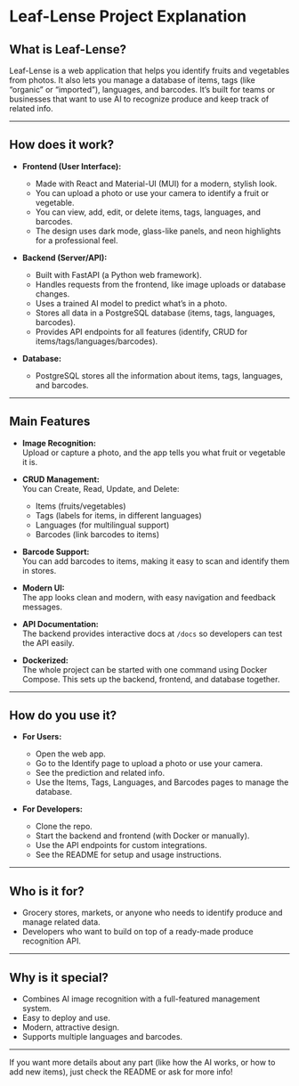 # Leaf-Lense Project Explanation

## What is Leaf-Lense?
Leaf-Lense is a web application that helps you identify fruits and vegetables from photos. It also lets you manage a database of items, tags (like “organic” or “imported”), languages, and barcodes. It’s built for teams or businesses that want to use AI to recognize produce and keep track of related info.

---

## How does it work?

- **Frontend (User Interface):**  
  - Made with React and Material-UI (MUI) for a modern, stylish look.
  - You can upload a photo or use your camera to identify a fruit or vegetable.
  - You can view, add, edit, or delete items, tags, languages, and barcodes.
  - The design uses dark mode, glass-like panels, and neon highlights for a professional feel.

- **Backend (Server/API):**  
  - Built with FastAPI (a Python web framework).
  - Handles requests from the frontend, like image uploads or database changes.
  - Uses a trained AI model to predict what’s in a photo.
  - Stores all data in a PostgreSQL database (items, tags, languages, barcodes).
  - Provides API endpoints for all features (identify, CRUD for items/tags/languages/barcodes).

- **Database:**  
  - PostgreSQL stores all the information about items, tags, languages, and barcodes.

---

## Main Features

- **Image Recognition:**  
  Upload or capture a photo, and the app tells you what fruit or vegetable it is.

- **CRUD Management:**  
  You can Create, Read, Update, and Delete:
  - Items (fruits/vegetables)
  - Tags (labels for items, in different languages)
  - Languages (for multilingual support)
  - Barcodes (link barcodes to items)

- **Barcode Support:**  
  You can add barcodes to items, making it easy to scan and identify them in stores.

- **Modern UI:**  
  The app looks clean and modern, with easy navigation and feedback messages.

- **API Documentation:**  
  The backend provides interactive docs at `/docs` so developers can test the API easily.

- **Dockerized:**  
  The whole project can be started with one command using Docker Compose. This sets up the backend, frontend, and database together.

---

## How do you use it?

- **For Users:**  
  - Open the web app.
  - Go to the Identify page to upload a photo or use your camera.
  - See the prediction and related info.
  - Use the Items, Tags, Languages, and Barcodes pages to manage the database.

- **For Developers:**  
  - Clone the repo.
  - Start the backend and frontend (with Docker or manually).
  - Use the API endpoints for custom integrations.
  - See the README for setup and usage instructions.

---

## Who is it for?

- Grocery stores, markets, or anyone who needs to identify produce and manage related data.
- Developers who want to build on top of a ready-made produce recognition API.

---

## Why is it special?

- Combines AI image recognition with a full-featured management system.
- Easy to deploy and use.
- Modern, attractive design.
- Supports multiple languages and barcodes.

---

If you want more details about any part (like how the AI works, or how to add new items), just check the README or ask for more info!
